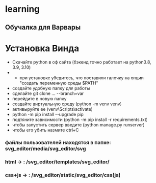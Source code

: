 # learning
## Обучалка для Варвары
# Установка Винда
* Скачайте python в оф сайта (бэкенд точно работает на python3.8, 3.9, 3.10)
* + при установке убедитесь, что поставили галочку на опции "создать переменную среды $PATH"
* создайте удобную папку для работы
* сделайте git clone ... --branch=var
* перейдите в новую папку
* создайте виртуальную среду (python -m venv venv)
* активыруйте ее (venv\Scripts\activate)
* python -m pip install --upgrade pip
* подтяните зависимости (python -m pip install -r requirements.txt)
* чтобы запустить cервер введите (python manage.py runserver)
* чтобы его убить назмите ctrl+C
### файлы пользователей находятся в папке: svg_editor/media/svg_editor/svg
### html -> : /svg_editor/templates/svg_editor/
### css+js -> : /svg_editor/static/svg_editor/css(js)
